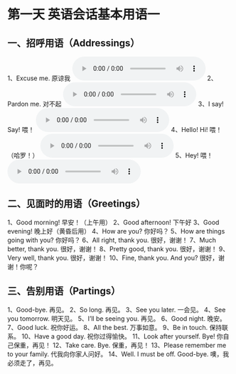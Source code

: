 # 第一天  英语会话基本用语一

## 一、招呼用语（Addressings）
1、Excuse me. 原谅我
<audio controls>
  <source src=\"assets/audio/01-01-01.mp3\" type=\"audio/mpeg\">
  你的浏览器不支持音频播放。
</audio>
2、Pardon me. 对不起
<audio controls>
  <source src=\"assets/audio/01-01-02.mp3\" type=\"audio/mpeg\">
  你的浏览器不支持音频播放。
</audio>
3、I say! Say! 喂！
<audio controls>
  <source src=\"assets/audio/01-01-03.mp3\" type=\"audio/mpeg\">
  你的浏览器不支持音频播放。
</audio>
4、Hello! Hi! 喂！（哈罗！）
<audio controls>
  <source src=\"assets/audio/01-01-04.mp3\" type=\"audio/mpeg\">
  你的浏览器不支持音频播放。
</audio>
5、Hey! 喂！
<audio controls>
  <source src=\"assets/audio/01-01-05.mp3\" type=\"audio/mpeg\">
  你的浏览器不支持音频播放。
</audio>

## 二、见面时的用语（Greetings）
1、Good morning! 早安！（上午用）
2、Good afternoon! 下午好
3、Good evening! 晚上好（黄昏后用）
4、How are you? 你好吗？
5、How are things going with you? 你好吗？
6、All right, thank you. 很好，谢谢！
7、Much better, thank you. 很好，谢谢！
8、Pretty good, thank you. 很好，谢谢！
9、Very well, thank you. 很好，谢谢！
10、Fine, thank you. And you? 很好，谢谢！你呢？

## 三、告别用语（Partings）
1、Good-bye. 再见。
2、So long. 再见。
3、See you later. 一会见。
4、See you tomorrow. 明天见。
5、I’ll be seeing you. 再见。
6、Good night. 晚安。
7、Good luck. 祝你好运。
8、All the best. 万事如意。
9、Be in touch. 保持联系。
10、Have a good day. 祝你过得愉快。
11、Look after yourself. Bye! 你自己保重，再见！
12、Take care. Bye. 保重，再见！
13、Please remember me to your family. 代我向你家人问好。
14、Well. I must be off. Good-bye. 噢，我必须走了，再见。
